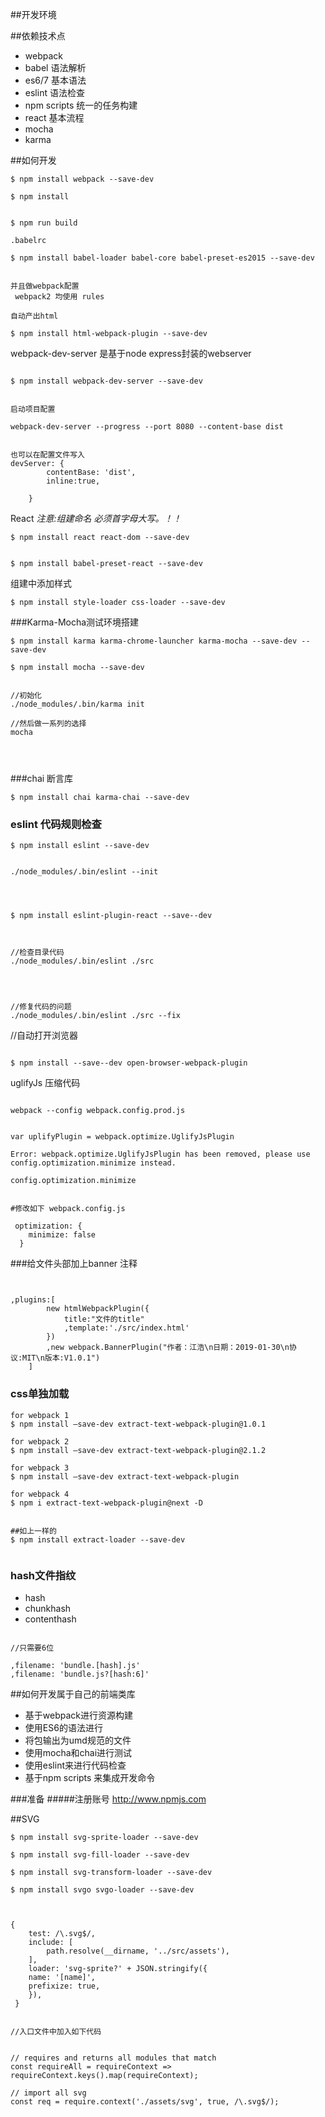 ##开发环境


##依赖技术点

- webpack
- babel 语法解析
- es6/7 基本语法
- eslint 语法检查
- npm scripts   统一的任务构建
- react 基本流程
- mocha
- karma 


##如何开发

```
$ npm install webpack --save-dev

$ npm install

```

```

$ npm run build

```


```
.babelrc

$ npm install babel-loader babel-core babel-preset-es2015 --save-dev


并且做webpack配置
 webpack2 均使用 rules
```

```
自动产出html

$ npm install html-webpack-plugin --save-dev

```

webpack-dev-server
是基于node express封装的webserver
```

$ npm install webpack-dev-server --save-dev


启动项目配置

webpack-dev-server --progress --port 8080 --content-base dist


也可以在配置文件写入
devServer: {
        contentBase: 'dist',
        inline:true,
        
    }

```

React
*注意:组建命名 必须首字母大写。！！*
```
$ npm install react react-dom --save-dev


$ npm install babel-preset-react --save-dev
```

组建中添加样式
```
$ npm install style-loader css-loader --save-dev

```


###Karma-Mocha测试环境搭建

```
$ npm install karma karma-chrome-launcher karma-mocha --save-dev --save-dev

$ npm install mocha --save-dev


//初始化
./node_modules/.bin/karma init

//然后做一系列的选择
mocha




```

###chai 断言库

```
$ npm install chai karma-chai --save-dev

```

### eslint 代码规则检查

```
$ npm install eslint --save-dev


./node_modules/.bin/eslint --init




$ npm install eslint-plugin-react --save--dev



//检查目录代码
./node_modules/.bin/eslint ./src




//修复代码的问题
./node_modules/.bin/eslint ./src --fix
```

//自动打开浏览器
```

$ npm install --save--dev open-browser-webpack-plugin

```

uglifyJs 压缩代码

```

webpack --config webpack.config.prod.js


var uplifyPlugin = webpack.optimize.UglifyJsPlugin

Error: webpack.optimize.UglifyJsPlugin has been removed, please use config.optimization.minimize instead.

config.optimization.minimize


#修改如下 webpack.config.js

 optimization: {
    minimize: false
  }

```


###给文件头部加上banner 注释
```


,plugins:[
        new htmlWebpackPlugin({
            title:"文件的title"
            ,template:'./src/index.html'
        })
        ,new webpack.BannerPlugin("作者：江浩\n日期：2019-01-30\n协议:MIT\n版本:V1.0.1")
    ]
```


### css单独加载


```
for webpack 1 
$ npm install –save-dev extract-text-webpack-plugin@1.0.1 

for webpack 2 
$ npm install –save-dev extract-text-webpack-plugin@2.1.2 

for webpack 3 
$ npm install –save-dev extract-text-webpack-plugin 

for webpack 4 
$ npm i extract-text-webpack-plugin@next -D


##如上一样的
$ npm install extract-loader --save-dev


```

### hash文件指纹

- hash
- chunkhash
- contenthash
```

//只需要6位

,filename: 'bundle.[hash].js'
,filename: 'bundle.js?[hash:6]'

```




##如何开发属于自己的前端类库

- 基于webpack进行资源构建
- 使用ES6的语法进行
- 将包输出为umd规范的文件
- 使用mocha和chai进行测试
- 使用eslint来进行代码检查
- 基于npm scripts 来集成开发命令


###准备
#####注册账号
http://www.npmjs.com




##SVG

```
$ npm install svg-sprite-loader --save-dev

$ npm install svg-fill-loader --save-dev

$ npm install svg-transform-loader --save-dev

$ npm install svgo svgo-loader --save-dev



{
    test: /\.svg$/,
    include: [
        path.resolve(__dirname, '../src/assets'),
    ],
    loader: 'svg-sprite?' + JSON.stringify({
    name: '[name]',
    prefixize: true,
    }),
 }


//入口文件中加入如下代码


// requires and returns all modules that match
const requireAll = requireContext => requireContext.keys().map(requireContext);
 
// import all svg
const req = require.context('./assets/svg', true, /\.svg$/);

```